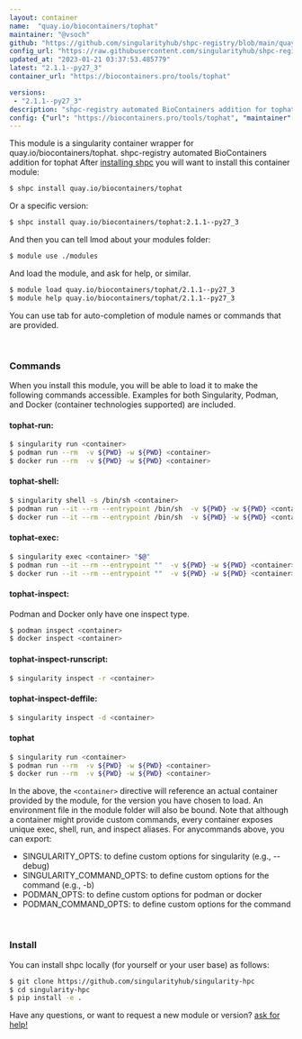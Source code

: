 ```yaml
---
layout: container
name:  "quay.io/biocontainers/tophat"
maintainer: "@vsoch"
github: "https://github.com/singularityhub/shpc-registry/blob/main/quay.io/biocontainers/tophat/container.yaml"
config_url: "https://raw.githubusercontent.com/singularityhub/shpc-registry/main/quay.io/biocontainers/tophat/container.yaml"
updated_at: "2023-01-21 03:37:53.485779"
latest: "2.1.1--py27_3"
container_url: "https://biocontainers.pro/tools/tophat"

versions:
 - "2.1.1--py27_3"
description: "shpc-registry automated BioContainers addition for tophat"
config: {"url": "https://biocontainers.pro/tools/tophat", "maintainer": "@vsoch", "description": "shpc-registry automated BioContainers addition for tophat", "latest": {"2.1.1--py27_3": "sha256:2765a207bcfa3bdb2cdde91bb673fddd6def19da6431f31ec84fd19df9106edd"}, "tags": {"2.1.1--py27_3": "sha256:2765a207bcfa3bdb2cdde91bb673fddd6def19da6431f31ec84fd19df9106edd"}, "docker": "quay.io/biocontainers/tophat"}
---
```


This module is a singularity container wrapper for quay.io/biocontainers/tophat.
shpc-registry automated BioContainers addition for tophat
After [installing shpc](#install) you will want to install this container module:


```bash
$ shpc install quay.io/biocontainers/tophat
```

Or a specific version:

```bash
$ shpc install quay.io/biocontainers/tophat:2.1.1--py27_3
```

And then you can tell lmod about your modules folder:

```bash
$ module use ./modules
```

And load the module, and ask for help, or similar.

```bash
$ module load quay.io/biocontainers/tophat/2.1.1--py27_3
$ module help quay.io/biocontainers/tophat/2.1.1--py27_3
```

You can use tab for auto-completion of module names or commands that are provided.

<br>

### Commands

When you install this module, you will be able to load it to make the following commands accessible.
Examples for both Singularity, Podman, and Docker (container technologies supported) are included.

#### tophat-run:

```bash
$ singularity run <container>
$ podman run --rm  -v ${PWD} -w ${PWD} <container>
$ docker run --rm  -v ${PWD} -w ${PWD} <container>
```

#### tophat-shell:

```bash
$ singularity shell -s /bin/sh <container>
$ podman run --it --rm --entrypoint /bin/sh  -v ${PWD} -w ${PWD} <container>
$ docker run --it --rm --entrypoint /bin/sh  -v ${PWD} -w ${PWD} <container>
```

#### tophat-exec:

```bash
$ singularity exec <container> "$@"
$ podman run --it --rm --entrypoint ""  -v ${PWD} -w ${PWD} <container> "$@"
$ docker run --it --rm --entrypoint ""  -v ${PWD} -w ${PWD} <container> "$@"
```

#### tophat-inspect:

Podman and Docker only have one inspect type.

```bash
$ podman inspect <container>
$ docker inspect <container>
```

#### tophat-inspect-runscript:

```bash
$ singularity inspect -r <container>
```

#### tophat-inspect-deffile:

```bash
$ singularity inspect -d <container>
```



#### tophat

```bash
$ singularity run <container>
$ podman run --rm  -v ${PWD} -w ${PWD} <container>
$ docker run --rm  -v ${PWD} -w ${PWD} <container>
```


In the above, the `<container>` directive will reference an actual container provided
by the module, for the version you have chosen to load. An environment file in the
module folder will also be bound. Note that although a container
might provide custom commands, every container exposes unique exec, shell, run, and
inspect aliases. For anycommands above, you can export:

 - SINGULARITY_OPTS: to define custom options for singularity (e.g., --debug)
 - SINGULARITY_COMMAND_OPTS: to define custom options for the command (e.g., -b)
 - PODMAN_OPTS: to define custom options for podman or docker
 - PODMAN_COMMAND_OPTS: to define custom options for the command

<br>

### Install

You can install shpc locally (for yourself or your user base) as follows:

```bash
$ git clone https://github.com/singularityhub/singularity-hpc
$ cd singularity-hpc
$ pip install -e .
```

Have any questions, or want to request a new module or version? [ask for help!](https://github.com/singularityhub/singularity-hpc/issues)
